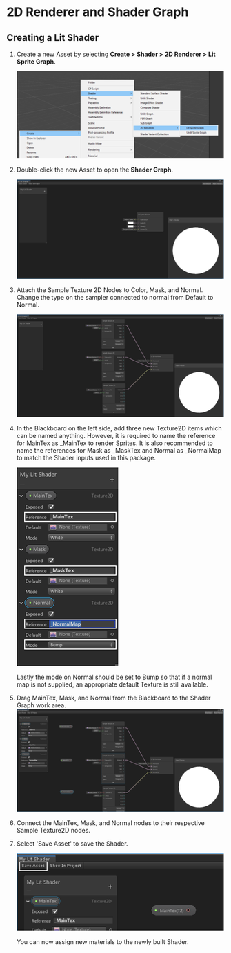 # 2D Renderer and Shader Graph

## Creating a Lit Shader

1. Create a new Asset by selecting __Create > Shader > 2D Renderer > Lit Sprite Graph__.

   ![](Images/2D/image_49.png)



2. Double-click the new Asset to open the __Shader Graph__.

   ![](Images/2D/image_50.png)

3. Attach the Sample Texture 2D Nodes to Color, Mask, and Normal. Change the type on the sampler connected to normal from Default to Normal.

   ![](Images/2D/image_51.png)

4. In the Blackboard on the left side, add three new Texture2D items which can be named anything. However, it is required to name the reference for MainTex as _MainTex to render Sprites. It is also recommended to name the references for Mask as _MaskTex and Normal as _NormalMap to match the Shader inputs used in this package.

   ![](Images/2D/image_52.png)

   Lastly the mode on Normal should be set to Bump so that if a normal map is not supplied, an appropriate default Texture is still available.

5. Drag MainTex, Mask, and Normal from the Blackboard to the Shader Graph work area.![](Images/2D/image_53.png)

6. Connect the MainTex, Mask, and Normal nodes to their respective Sample Texture2D nodes.

7. Select 'Save Asset' to save the Shader.

   ![](Images/2D/image_54.png)

    You can now assign new materials to the newly built Shader.
